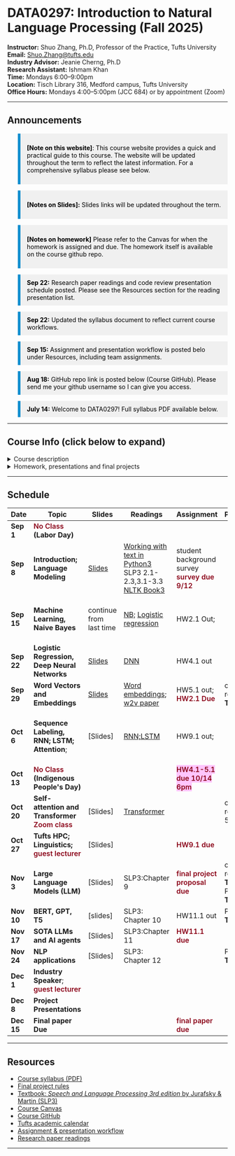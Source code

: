 # DATA0297: Introduction to Natural Language Processing (Fall 2025)

**Instructor:** Shuo Zhang, Ph.D, Professor of the Practice, Tufts University   
**Email:** [Shuo.Zhang@tufts.edu](mailto:Shuo.Zhang@tufts.edu)  
**Industry Advisor:** Jeanie Cherng, Ph.D    
**Research Assistant:** Ishmam Khan        
**Time:** Mondays 6:00–9:00pm  
**Location:** Tisch Library 316, Medford campus, Tufts University      
**Office Hours:** Mondays 4:00–5:00pm (JCC 684) or by appointment (Zoom)

---



## Announcements



<blockquote style="
  border-left: 6px solid #118fcf; 
  background-color: #f0f0f0; 
  color: #000; 
  padding: 10px 15px; 
  ">
  
<span style="font-weight:bold;">[Note on this website]</span>: This course website provides a quick and practical guide to this course. The website will be updated throughout the term to reflect the latest information. For a comprehensive syllabus please see below.
</blockquote>


<blockquote style="
  border-left: 6px solid #118fcf; 
  background-color: #f0f0f0; 
  color: #000; 
  padding: 10px 15px; "
>

<span style="font-weight:bold;">[Notes on Slides]:</span> Slides links will be updated throughout the term.
</blockquote>
<blockquote style="
  border-left: 6px solid #118fcf; 
  background-color: #f0f0f0; 
  color: #000; 
  padding: 10px 15px; "
>
 
 <span style="font-weight:bold;">[Notes on homework]</span> Please refer to the Canvas for when the homework is assigned and due. The homework itself is available on the course github repo. 
 </blockquote>

<blockquote style="
  border-left: 6px solid #118fcf; 
  background-color: #f0f0f0; 
  color: #000; 
  padding: 10px 15px; "
>
 <span style="font-weight:bold;">Sep 22:</span> Research paper readings and code review presentation schedule posted. Please see the Resources section for the reading presentation list. 
 </blockquote>

<blockquote style="
  border-left: 6px solid #118fcf; 
  background-color: #f0f0f0; 
  color: #000; 
  padding: 10px 15px; "
>
 <span style="font-weight:bold;">Sep 22:</span> Updated the syllabus document to reflect current course workflows.
 </blockquote>


<blockquote style="
  border-left: 6px solid #118fcf; 
  background-color: #f0f0f0; 
  color: #000; 
  padding: 10px 15px; "
>
 <span style="font-weight:bold;">Sep 15:</span> Assignment and presentation workflow is posted belo under Resources, including team assignments.
 </blockquote>


<blockquote style="
  border-left: 6px solid #118fcf; 
  background-color: #f0f0f0; 
  color: #000; 
  padding: 10px 15px; "
>
 <span style="font-weight:bold;">Aug 18:</span> GitHub repo link is posted below (Course GitHub). Please send me your github username so I can give you access.
 </blockquote>

<blockquote style="
  border-left: 6px solid #118fcf; 
  background-color: #f0f0f0; 
  color: #000; 
  padding: 10px 15px; "
>
 <span style="font-weight:bold;">July 14:</span> Welcome to DATA0297! Full syllabus PDF available below.
</blockquote>






---
## Course Info (click below to expand)
<details>
<summary> Course description </summary>
NLP is now at the center of AI, data science and data analytics. There is a wealth of textual data online. NLP-enabled products constitute an essential part of everyday life, both in consumer facing products (Siri, Alexa, ChatGPT, Google Translate, etc.) and B2B applications (e.g., NLP for medical and legal domains). However, understanding human languages and extracting structured information from this plethora of unstructured text data is a major challenge for computers. The recent advancement in machine learning and deep learning makes NLP one of the fastest growing fields in AI and data science. In this course, we will survey machine learning (ML) based NLP techniques from statistical ML approaches to the state-of-the-art (SOTA) deep learning models and Large Language Models (LLMs), with a focus on building a solid understanding of the history and theory of NLP that led to the current LLMs. Students will read the latest research papers, implement NLP algorithms or train/fine-tune deep learning/LLM models for a variety of NLP tasks, as well as completing a final project and research paper on a topic of their interest.

</details>


<details>
<summary> Homework, presentations and final projects</summary>

To adapt to the rapidly evolving field of NLP, this course is designed to simulate the real-world environment of a R&D NLP/AI practitioner wherever possible. Instead of being a static, lecture and exam based course, the students will have plenty of opportunities to actively conduct independent research, collaborate with teammates, present their projects, and keep up with the SOTA research on NLP and AI. Each student will be assigned to a team in the class. Each team is reponsible for delivering multiple code reviews and presenting on research papers throughout the term. Students will then have the opportunity to form their own teams to conduct a month-long research project on a topic of interest that will result in a final paper with the potential to submit to a conference for publication.
</details>

---

## Schedule

| **Date**                          | **Topic**|**Slides**| **Readings**  | **Assignment**| **Presentation** | **Notes**|
|------------|-----------------------------------------|------------------------------------------------------------------------------------|--------------------------------------------------------------------------|-----------------|--------------|----|
| **Sep 1** | **<span style="color:#8a0317;font-weight:600"> No Class </span> (Labor Day)**              |             
| **Sep 8** | **Introduction; Language Modeling**           | [Slides](https://tufts.box.com/s/17vbxq2h3ksha21hu2vmhz8paryxrmut ) | [Working with text in Python3](https://people.cs.georgetown.edu/nschneid/cosc572/s23/02_py-notes.html) <br> SLP3 2.1-2.3,3.1-3.3<br>[NLTK Book3](https://www.nltk.org/book/ch03.html) |        student background survey   <span style="color:#8a0317;font-weight:600"> survey due 9/12</span>      |              |
| **Sep 15** |  **Machine Learning, Naive Bayes**       | continue from last time |[NB;](https://web.stanford.edu/~jurafsky/slp3/B.pdf) [Logistic regression](https://web.stanford.edu/~jurafsky/slp3/4.pdf)                  | HW2.1 Out;   |    |team assignment; homework logistics; github intro
| **Sep 22**  | **Logistic Regression, Deep Neural Networks**        | [Slides](https://tufts.box.com/s/cuolqanc70oja979008es9zeh1w7n1yd) | [DNN](https://web.stanford.edu/~jurafsky/slp3/6.pdf)   |         HW4.1 out        |              |
| **Sep 29** |**Word Vectors and Embeddings**      | [Slides](https://tufts.box.com/s/uli69mje9fqiym0zu6ho25rhphu7rd5u) | [Word embeddings](https://web.stanford.edu/~jurafsky/slp3/5.pdf); [w2v paper](https://arxiv.org/abs/1310.4546)  | HW5.1 out; <span style="color:#8a0317;font-weight:600"> HW2.1 Due </span>         |  code review2.1: **Team Jacob**          | Talk about final project rules
| **Oct 6** | **Sequence Labeling, RNN; LSTM; Attention**;      | [Slides]| [RNN;LSTM](https://web.stanford.edu/~jurafsky/slp3/13.pdf)            | HW9.1 out;      |               |  DNN software: Tensorflow Keras tutorial (Ishmam)
| **Oct 13** | **<span style="color:#8a0317;font-weight:600"> No Class </span> (Indigenous People's Day)**              |                                                                                    |                                                                          |          <span style="color:#8a0317;font-weight:600;background-color:#FAFA;"> HW4.1-5.1 due 10/14 6pm </span>       |              |
| **Oct 20** | **Self-attention and Transformer**     <span style="color:#8a0317;font-weight:600"> Zoom class </span>            | [Slides] | [Transformer](https://web.stanford.edu/~jurafsky/slp3/8.pdf)                |         | code review4.1-5.1: **Team B**;        |
| **Oct 27**  | **Tufts HPC; Linguistics;**  <span style="color:#8a0317;font-weight:600"> guest lecturer </span>                   | [Slides] |              |     <span style="color:#8a0317;font-weight:600"> HW9.1 due </span>            |              |
| **Nov 3** | **Large Language Models (LLM)**                 | [Slides] | SLP3:Chapter 9                | <span style="color:#8a0317;font-weight:600"> final project proposal due </span>       | code review9.1: **Team D**; Paper R3: **Team Jacob**    |
| **Nov 10** |**BERT, GPT, T5**   | [slides] |     SLP3: Chapter 10       |        HW11.1 out         |    Paper R2: **Team B**        |
| **Nov 17** |   **SOTA LLMs and AI agents**                      | [Slides] | SLP3:Chapter 11             |     <span style="color:#8a0317;font-weight:600"> HW11.1 due </span>  |              |
| **Nov 24**  |  **NLP applications**                 | [Slides] | SLP3: Chapter 12               |                 |     Paper R4: **Team D**         |
| **Dec 1**  | **Industry Speaker**; <span style="color:#8a0317;font-weight:600"> guest lecturer </span>              | |                |    |              |                                                                                   |                                                                          |                 |              |
| **Dec 8** | **Project Presentations**                   |                                                                                    |                                                                          |       |              |
| **Dec 15** | **Final paper Due**                   |                                                                                    |                                                                          |  <span style="color:#8a0317;font-weight:600"> final paper due </span>     |              |

---

## Resources

- [Course syllabus (PDF)](DATA0297_syllabus_NLP.pdf) 
- [Final project rules](final-proj.md)
- [Textbook: <i>Speech and Language Processing 3rd edition</i> by Jurafsky & Martin (SLP3)](https://web.stanford.edu/~jurafsky/slp3/ed3book_aug25.pdf )
- [Course Canvas](https://canvas.tufts.edu/courses/67839)
- [Course GitHub](https://github.com/Tufts-University/NLP-Fall25)
- [Tufts academic calendar](https://students.tufts.edu/registrar/courses-and-calendars/academic-calendar)
- [Assignment & presentation workflow](teams.md)
- [Research paper readings](readings.md)


---
